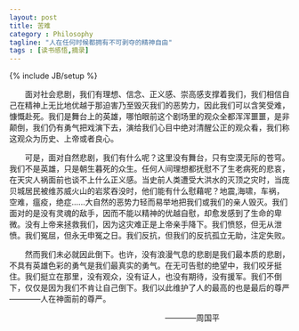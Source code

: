 ```yaml
---
layout: post
title: 苦难
category : Philosophy
tagline: "人在任何时候都拥有不可剥夺的精神自由"
tags : [读书感悟,摘录]
---
```

{% include JB/setup %}

&emsp;&emsp;面对社会悲剧，我们有理想、信念、正义感、崇高感支撑着我们，我们相信自己在精神上无比地优越于那迫害乃至毁灭我们的恶势力，因此我们可以含笑受难，慷慨赴死。我们是舞台上的英雄，哪怕眼前这个剧场里的观众全都浑浑噩噩，是非颠倒，我们仍有勇气把戏演下去，演给我们心目中绝对清醒公正的观众看，我们称这观众为历史、上帝或者良心。

&emsp;&emsp;可是，面对自然悲剧，我们有什么呢？这里没有舞台，只有空漠无际的苍穹。我们不是英雄，只是朝生暮死的众生。任何人间理想都抚慰不了生老病死的悲哀，在天灾人祸面前也谈不上什么正义感。当史前人类遭受大洪水的灭顶之灾时，当庞贝城居民被维苏威火山的岩浆吞没时，他们能有什么慰藉呢？地震,海啸，车祸，空难，瘟疫，绝症......大自然的恶势力轻而易举地把我们或我们的亲人毁灭。我们面对的是没有灵魂的敌手，因而不能以精神的优越自慰，却愈发感到了生命的卑微。没有上帝来拯救我们，因为这灾难正是上帝亲手降下。我们愤怒，但无从泄愤。我们冤屈，但永无申冤之日。我们反抗，但我们的反抗孤立无助，注定失败。

&emsp;&emsp;然而我们未必就因此倒下。也许，没有浪漫气息的悲剧是我们最本质的悲剧，不具有英雄色彩的勇气是我们最真实的勇气。在无可告慰的绝望中，我们咬牙挺住。我们挺立在那里，没有观众，没有证人，也没有期待，没有援军。我们不倒下，仅仅是因为我们不肯让自己倒下。我们以此维护了人的最高的也是最后的尊严————人在神面前的尊严。

&emsp;&emsp;&emsp;&emsp;&emsp;&emsp;&emsp;&emsp;&emsp;&emsp;&emsp;&emsp;&emsp;&emsp;&emsp;&emsp;&emsp;&emsp;&emsp;&emsp;————周国平
